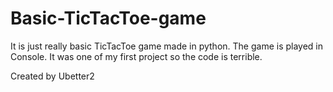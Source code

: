 # Basic-TicTacToe-game
It is just really basic TicTacToe game made in python. The game is played in Console.
It was one of my first project so the code is terrible.

Created by Ubetter2
